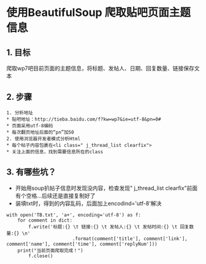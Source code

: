 # 使用BeautifulSoup 爬取贴吧页面主题信息

## 1. 目标
爬取wp7吧目前页面的主题信息，将标题、发帖人、日期、回复数量、链接保存文本

## 2. 步骤
	1. 分析地址
	* 贴吧地址：http://tieba.baidu.com/f?kw=wp7&ie=utf-8&pn=0#
	* 页面采用utf-8编码
	* 每次翻页地址后面的“pn”加50
	2. 使用浏览器开发者模式分析Html
	* 每个帖子内容包裹在<li class=" j_thread_list clearfix">
	* 关注上面的信息，找到需要信息所在的class

## 3. 有哪些坑？

* 开始用soup扒帖子信息时发现没内容，检查发现" j_thread_list clearfix"前面有个空格...后续还是直接复制好了
* 装填txt时，得到的内容乱码，后面加上encodind='utf-8'解决	
```
with open('TB.txt', 'a+', encoding='utf-8') as f:
	for comment in dict:
		f.write('标题:{} \t 链接:{} \t 发帖人:{} \t 发帖时间:{} \t 回复数量:{} \n'
	                    .format(comment['title'], comment['link'], comment['name'], comment['time'], comment['replyNum']))
	print("当前页面爬取完成！")
        f.close()
```

